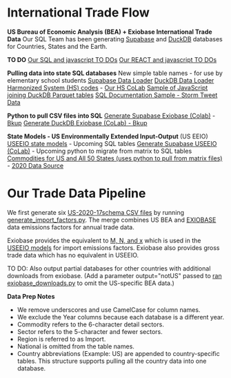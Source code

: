 
<h1>International Trade Flow</h1>
<b>US Bureau of Economic Analysis (BEA) + Exiobase International Trade Data</b>
Our SQL Team has been generating <a href="/OpenFootprint/prep/sql/supabase/">Supabase</a> and <a href="/OpenFootprint/prep/sql/duckdb/">DuckDB</a> databases for Countries, States and the Earth.

<b>TO DO</b>
<a href="/OpenFootprint/impacts/">Our SQL and javascript TO DOs</a>
<a href="#reports">Our REACT and javascript TO DOs</a>

<b>Pulling data into state SQL databases</b>
New simple table names - for use by elementary school students
<a href="/OpenFootprint/prep/sql/supabase/">Supabase Data Loader</a>
<a href="/OpenFootprint/prep/sql/duckdb/">DuckDB Data Loader</a>
<a href="/requests/products/">Harmonized System (HS) codes</a> - <a href="https://colab.research.google.com/drive/1etpn1no8JgeUxwLr_5dBFEbt8sq5wd4v?usp=sharing">Our HS CoLab</a>
<a href="/OpenFootprint/impacts/">Sample of JavaScript joining DuckDB Parquet tables</a>
<a href="https://model.earth/storm/impact/process.html">SQL Documentation Sample - Storm Tweet Data</a>

<b>Python to pull CSV files into SQL</b>
<a href="https://colab.research.google.com/drive/1qWgO_UjeoYYB3ZSzT3QdXSfVZb7j09_S?usp=sharing">Generate Supabase Exiobase (Colab)</a> - <a href="https://github.com/ModelEarth/OpenFootprint/tree/main/impacts/exiobase/US-source">Bkup</a>
<a href="https://colab.research.google.com/drive/1Wm9Bvi9pC66xNtxKHfaJEeIYuXKpb1TA?usp=sharing">Generate DuckDB Exiobase (CoLab) - <a href="https://github.com/ModelEarth/OpenFootprint/tree/main/impacts/exiobase/US-source">Bkup</a>

<b>State Models - US Environmentally Extended Input-Output</b> (US EEIO)
<a href="/io/about/">USEEIO state models</a> - Upcoming SQL tables
<a href="https://colab.research.google.com/drive/1CYKNTnLiZ_PbP5WS_dMVtYyYDIAFwzq8?usp=sharing" target="useeio_colab">Generate Supabase USEEIO (CoLab)</a> - Upcoming python to migrate from matrix to SQL tables
<a href="/data-pipeline/research/economy/">Commodities for US and All 50 States (uses python to pull from matrix files)</a> - <a href="https://github.com/ModelEarth/OpenFootprint/tree/main/impacts/2020">2020 Data Source</a>

# Our Trade Data Pipeline

We first generate six [US-2020-17schema CSV files](https://github.com/ModelEarth/OpenFootprint/tree/main/impacts/exiobase/US-source/2022) by running <a href="https://github.com/ModelEarth/USEEIO/tree/import_factors/import_factors_exio">generate\_import\_factors.py</a>. The merge combines US BEA and <a href="https://exiobase.eu">EXIOBASE</a> data emissions factors for annual trade data.

Exiobase provides the equivalent to <a href="https://github.com/USEPA/useeior/blob/master/format_specs/Model.md">M, N, and x</a> which is used in the <a href="/io/about/">USEEIO models</a> for import emissions factors. Exiobase also provides gross trade data which has no equivalent in USEEIO.



TO DO: Also output partial databases for other countries with additional downloads from exiobase. (Add a parameter output="notUS" passed to <a href="https://github.com/ModelEarth/USEEIO/tree/import_factors/import_factors_exio">ran exiobase\_downloads.py</a> to omit the US-specific BEA data.)


<!--
	<a href="https://github.com/ModelEarth/USEEIO/tree/import_factors/import_factors_exio/output">Exiobase+BEA output for 2019</a>.
-->

**Data Prep Notes**
- We remove underscores and use CamelCase for column names.
- We exclude the Year columns because each database is a different year.
- Commodity refers to the 6-character detail sectors.
- Sector refers to the 5-character and fewer sectors.
- Region is referred to as Import.
- National is omitted from the table names.
- Country abbreviations (Example: US) are appended to country-specific tables.
This structure supports pulling all the country data into one database.